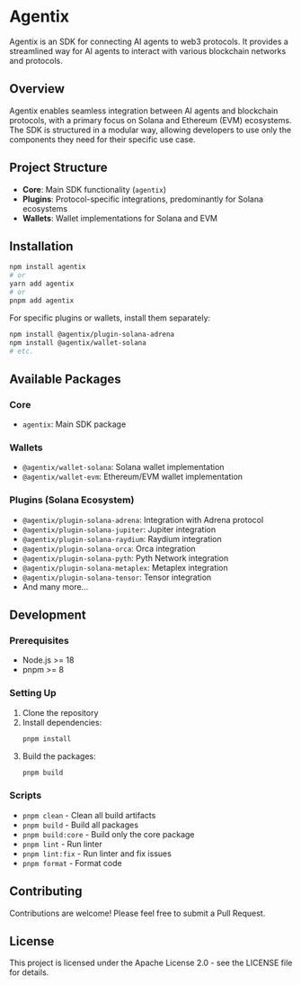 # Agentix

Agentix is an SDK for connecting AI agents to web3 protocols. It provides a streamlined way for AI agents to interact with various blockchain networks and protocols.

## Overview

Agentix enables seamless integration between AI agents and blockchain protocols, with a primary focus on Solana and Ethereum (EVM) ecosystems. The SDK is structured in a modular way, allowing developers to use only the components they need for their specific use case.

## Project Structure

- **Core**: Main SDK functionality (`agentix`)
- **Plugins**: Protocol-specific integrations, predominantly for Solana ecosystems
- **Wallets**: Wallet implementations for Solana and EVM

## Installation

```bash
npm install agentix
# or
yarn add agentix
# or
pnpm add agentix
```

For specific plugins or wallets, install them separately:

```bash
npm install @agentix/plugin-solana-adrena
npm install @agentix/wallet-solana
# etc.
```

## Available Packages

### Core
- `agentix`: Main SDK package

### Wallets
- `@agentix/wallet-solana`: Solana wallet implementation
- `@agentix/wallet-evm`: Ethereum/EVM wallet implementation

### Plugins (Solana Ecosystem)
- `@agentix/plugin-solana-adrena`: Integration with Adrena protocol
- `@agentix/plugin-solana-jupiter`: Jupiter integration
- `@agentix/plugin-solana-raydium`: Raydium integration
- `@agentix/plugin-solana-orca`: Orca integration
- `@agentix/plugin-solana-pyth`: Pyth Network integration
- `@agentix/plugin-solana-metaplex`: Metaplex integration
- `@agentix/plugin-solana-tensor`: Tensor integration
- And many more...

## Development

### Prerequisites

- Node.js >= 18
- pnpm >= 8

### Setting Up

1. Clone the repository
2. Install dependencies:
   ```bash
   pnpm install
   ```
3. Build the packages:
   ```bash
   pnpm build
   ```

### Scripts

- `pnpm clean` - Clean all build artifacts
- `pnpm build` - Build all packages
- `pnpm build:core` - Build only the core package
- `pnpm lint` - Run linter
- `pnpm lint:fix` - Run linter and fix issues
- `pnpm format` - Format code

## Contributing

Contributions are welcome! Please feel free to submit a Pull Request.

## License

This project is licensed under the Apache License 2.0 - see the LICENSE file for details.
